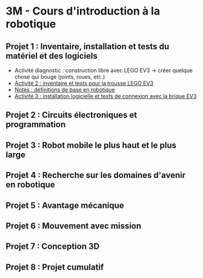 # 3M - Cours d'introduction à la robotique

## Projet 1 : Inventaire, installation et tests du matériel et des logiciels

* Activité diagnostic : construction libre avec LEGO EV3 -> créer quelque chose qui bouge (joints, roues, etc.)
* [Activité 2 : inventaire et tests pour la trousse LEGO EV3](./p1-3m_act2.md)
* [Notes : définitions de base en robotique](https://docs.google.com/document/d/1kr3UCqRWHvq4YeXPHUDKIzhNah-CdPPylHcNMfpNCUc/view)
* [Activité 3 : installation logicielle et tests de connexion avec la brique EV3](./p1-3m_act3.md)

## Projet 2 : Circuits électroniques et programmation

## Projet 3 : Robot mobile le plus haut et le plus large

## Projet 4 : Recherche sur les domaines d'avenir en robotique

## Projet 5 : Avantage mécanique

## Projet 6 : Mouvement avec mission

## Projet 7 : Conception 3D

## Projet 8 : Projet cumulatif